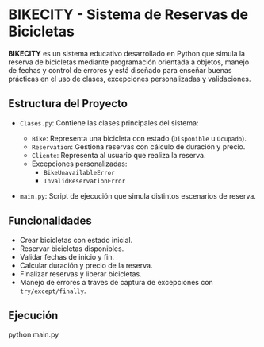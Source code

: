 # BIKECITY - Sistema de Reservas de Bicicletas

**BIKECITY** es un sistema educativo desarrollado en Python que simula la reserva de bicicletas mediante programación orientada a objetos, manejo de fechas y control de errores y está diseñado para enseñar buenas prácticas en el uso de clases, excepciones personalizadas y validaciones.

## Estructura del Proyecto

- `Clases.py`: Contiene las clases principales del sistema:
  - `Bike`: Representa una bicicleta con estado (`Disponible` u `Ocupado`).
  - `Reservation`: Gestiona reservas con cálculo de duración y precio.
  - `Cliente`: Representa al usuario que realiza la reserva.
  - Excepciones personalizadas:
    - `BikeUnavailableError`
    - `InvalidReservationError`

- `main.py`: Script de ejecución que simula distintos escenarios de reserva.

## Funcionalidades

- Crear bicicletas con estado inicial.
- Reservar bicicletas disponibles.
- Validar fechas de inicio y fin.
- Calcular duración y precio de la reserva.
- Finalizar reservas y liberar bicicletas.
- Manejo de errores a traves de captura de excepciones con `try/except/finally`.

## Ejecución

python main.py




